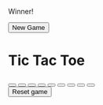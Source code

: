 <!DOCTYPE html>
<html lang="en">
<head>
    <meta charset="UTF-8">
    <meta name="viewport" content="width=device-width, initial-scale=1.0">
    <title>tic-tac-toe game</title>
    <link rel="stylesheet" href="tac.css">
</head>
<body>
    <div class="msg-container hide">
        <p id="msg">Winner!</p>
        <button id="new-btn">New Game</button>
    </div>
    <h1>Tic Tac Toe</h1>
    <div class="container">
        <div class="game">
            <button class="box"></button>
            <button class="box"></button>
            <button class="box"></button>
            <button class="box"></button>
            <button class="box"></button>
            <button class="box"></button>
            <button class="box"></button>
            <button class="box"></button>
            <button class="box"></button>
        </div>
    </div>
    <button class="reset">Reset game</button>
</body>
<script src="toe.js"></script>
</html>
